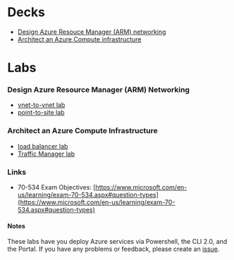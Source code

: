# Decks

* [Design Azure Resouce Manager (ARM) networking](https://github.com/michaelsrichter/70534ExamPrep/blob/master/Decks/70-534_NYC_Networking_Arch_Final.pptx)
* [Architect an Azure Compute infrastructure](https://github.com/michaelsrichter/70534ExamPrep/blob/master/Decks/70-534_NYC_Compute_Arch_Final.pptx)

# Labs
### Design Azure Resource Manager (ARM) Networking

* [vnet-to-vnet lab](https://github.com/michaelsrichter/70534ExamPrep/tree/master/Labs/vnet-to-vnet)
* [point-to-site lab](https://github.com/michaelsrichter/70534ExamPrep/tree/master/Labs/point-to-site)

### Architect an Azure Compute Infrastructure

* [load balancer lab](https://github.com/michaelsrichter/70534ExamPrep/tree/master/Labs/loadbalancer)
* [Traffic Manager lab](https://github.com/michaelsrichter/70534ExamPrep/tree/master/Labs/trafficmanager)

### Links
* 70-534 Exam Objectives: [https://www.microsoft.com/en-us/learning/exam-70-534.aspx#question-types](https://www.microsoft.com/en-us/learning/exam-70-534.aspx#question-types)

#### Notes

These labs have you deploy Azure services via Powershell, the CLI 2.0, and the Portal. If you have any problems or feedback, please create an [issue](https://github.com/michaelsrichter/70534ExamPrep/issues).

